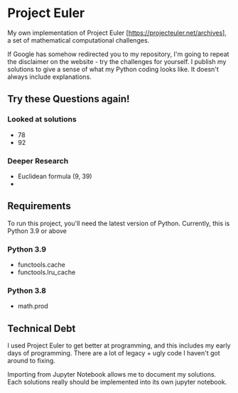 # Project Euler
My own implementation of Project Euler [https://projecteuler.net/archives], a set of mathematical computational challenges.

If Google has somehow redirected you to my repository, I'm going to repeat the disclaimer on the website - try the challenges for yourself. I publish my solutions to give a sense of what my Python coding looks like. It doesn't always include explanations.  

## Try these Questions again!
### Looked at solutions
  * 78
  * 92

### Deeper Research
  * Euclidean formula (9, 39)
  * 

## Requirements
To run this project, you'll need the latest version of Python. Currently, this is Python 3.9 or above
### Python 3.9
  * functools.cache
  * functools.lru_cache
### Python 3.8
  * math.prod

## Technical Debt
I used Project Euler to get better at programming, and this includes my early days of programming.
There are a lot of legacy + ugly code  I haven't got around to fixing.

Importing from Jupyter Notebook allows me to document my solutions. Each solutions really should be implemented into its own jupyter notebook.
